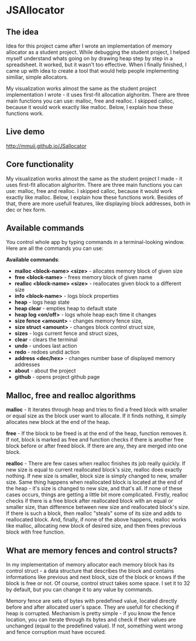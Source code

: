 # JSAllocator
## The idea
Idea for this project came after I wrote an implementation of memory allocator as a student project. While debugging the student project, I helped myself understand whats going on by drawing heap step by step in a spreadsheet. It worked, but it wasn't too effective. When I finally finished, I came up with idea to create a tool that would help people implementing similiar, simple allocators.

My visualization works almost the same as the student project implementation I wrote - it uses first-fit allocation alghoritm. There are three main functions you can use: malloc, free and realloc. I skipped calloc, because it would work exactly like malloc. Below, I explain how these functions work.

## Live demo
<http://mmuii.github.io/JSallocator>

## Core functionality
My visualization works almost the same as the student project I made - it uses first-fit allocation alghoritm. There are three main functions you can use: malloc, free and realloc. I skipped calloc, because it would work exactly like malloc. Below, I explain how these functions work. Besides of that, there are more usefull features, like displaying block addresses, both in dec or hex form.

## Available commands
You control whole app by typing commands in a terminal-looking window. Here are all the commands you can use:

**Available commands**:
- **malloc &lt;block-name&gt; &lt;size&gt;** - allocates memory block of given size
- **free &lt;block-name&gt;** - frees memory block of given name
- **realloc &lt;block-name&gt; &lt;size&gt;** - reallocates given block to a different size
- **info &lt;block-name&gt;** - logs block properties
- **heap** - logs heap state
- **heap clear** - empties heap to default state
- **heap log &lt;on/off&gt;** - logs whole heap each time it changes
- **size fence &lt;amount&gt;** - changes memory fence size,
- **size struct &lt;amount&gt;** - changes block control struct size,
- **sizes** - logs current fence and struct sizes,
- **clear** - clears the terminal
- **undo** - undoes last action
- **redo** - redoes undid action
- **address &lt;dec/hex&gt;** - changes number base of displayed memory addresses
- **about** - about the project
- **github** - opens project github page

## Malloc, free and realloc algorithms
**malloc** - It iterates through heap and tries to find a freed block with smaller or equal size as the block user want to allocate. If it finds nothing, it simply allocates new block at the end of the heap.

**free** - If the block to be freed is at the end of the heap, function removes it. If not, block is marked as free and function checks if there is another free block before or after freed block. If there are any, they are merged into one block.

**realloc** - There are few cases when realloc finishes its job really quickly. If new size is equal to current reallocated block\'s size, realloc does exactly nothing. If new size is smaller, block size is simply changed to new, smaller size. Same thing happens when reallocated block is located at the end of the heap - it\'s size is changed to new size, and that\'s all. If none of these cases occurs, things are getting a little bit more complicated. Firstly, realloc checks if there is a free block after reallocated block with an equal or smaller size, than difference between new size and reallocated block\'s size. If there is such a block, then realloc "steals" some of its size and adds to reallocated block. And, finally, if none of the above happens, realloc works like malloc, allocating new block of desired size, and then frees previous block with free function.

## What are memory fences and control structs?
In my implementation of memory allocator each memory block has its control struct - a data structure that describes the block and contains informations like previous and next block, size of the block or knows if the block is free or not. Of course, control struct takes some space. I set it to 32 by default, but you can change it to any value by commands.

Memory fence are sets of bytes with predefined value, located directly before and after allocated user's space. They are usefull for checking if heap is corrupted. Mechanism is pretty simple - if you know the fence location, you can iterate through its bytes and check if their values are unchanged (equal to the predefined value). If not, something went wrong and fence corruption must have occured. 
